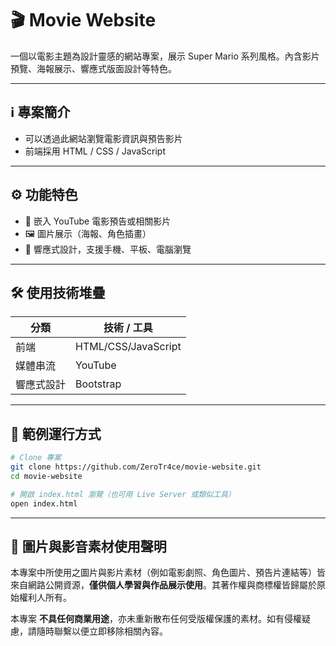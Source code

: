 # 🎬 Movie Website

一個以電影主題為設計靈感的網站專案，展示 Super Mario 系列風格。內含影片預覽、海報展示、響應式版面設計等特色。

---

## ℹ️ 專案簡介

* 可以透過此網站瀏覽電影資訊與預告影片
* 前端採用 HTML / CSS / JavaScript

---

## ⚙️ 功能特色

* 🎥 嵌入 YouTube 電影預告或相關影片
* 🖼 圖片展示（海報、角色插畫）
* 📱 響應式設計，支援手機、平板、電腦瀏覽

---

## 🛠️ 使用技術堆疊

| 分類    | 技術 / 工具              |
| ----- | -------------------- |
| 前端    | HTML/CSS/JavaScript  |
| 媒體串流  | YouTube               |
| 響應式設計 | Bootstrap            |

---

## 🚀 範例運行方式


```bash
# Clone 專案
git clone https://github.com/ZeroTr4ce/movie-website.git
cd movie-website

# 開啟 index.html 瀏覽（也可用 Live Server 或類似工具）
open index.html
```


---

## 📢 圖片與影音素材使用聲明

本專案中所使用之圖片與影片素材（例如電影劇照、角色圖片、預告片連結等）皆來自網路公開資源，**僅供個人學習與作品展示使用**。其著作權與商標權皆歸屬於原始權利人所有。

本專案 **不具任何商業用途**，亦未重新散布任何受版權保護的素材。如有侵權疑慮，請隨時聯繫以便立即移除相關內容。


